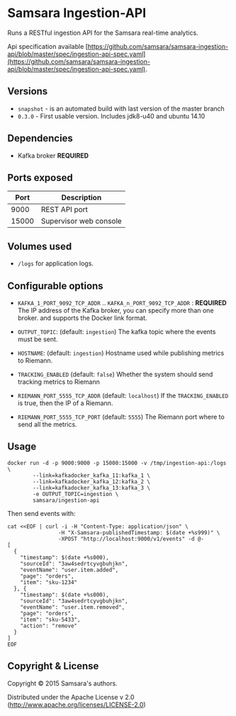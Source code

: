 # Samsara Ingestion-API

Runs a RESTful ingestion API for the Samsara real-time analytics.

Api specification available [https://github.com/samsara/samsara-ingestion-api/blob/master/spec/ingestion-api-spec.yaml](https://github.com/samsara/samsara-ingestion-api/blob/master/spec/ingestion-api-spec.yaml).

## Versions

* `snapshot` - is an automated build with last version of the master branch
* `0.3.0`    - First usable version. Includes jdk8-u40 and ubuntu 14.10


## Dependencies
  - Kafka broker **REQUIRED**

## Ports exposed

| Port  | Description            |
|-------|------------------------|
|  9000 | REST API port          |
| 15000 | Supervisor web console |

## Volumes used

* `/logs` for application logs.

## Configurable options

* `KAFKA_1_PORT_9092_TCP_ADDR` .. `KAFKA_n_PORT_9092_TCP_ADDR` : **REQUIRED**
The IP address of the Kafka broker, you can specify more than one broker.
and supports the Docker link format.

* `OUTPUT_TOPIC`: (default: `ingestion`)
The kafka topic where the events must be sent.

* `HOSTNAME`: (default: `ingestion`)
Hostname used while publishing metrics to Riemann.

* `TRACKING_ENABLED` (default: `false`)
Whether the system should send tracking metrics to Riemann

* `RIEMANN_PORT_5555_TCP_ADDR` (default: `localhost`)
If the `TRACKING_ENABLED` is true, then the IP of a Riemann.

* `RIEMANN_PORT_5555_TCP_PORT` (default: `5555`)
The Riemann port where to send all the metrics.


## Usage

```
docker run -d -p 9000:9000 -p 15000:15000 -v /tmp/ingestion-api:/logs \
        --link=kafkadocker_kafka_11:kafka_1 \
        --link=kafkadocker_kafka_12:kafka_2 \
        --link=kafkadocker_kafka_13:kafka_3 \
        -e OUTPUT_TOPIC=ingestion \
        samsara/ingestion-api
```

Then send events with:

```
cat <<EOF | curl -i -H "Content-Type: application/json" \
                -H "X-Samsara-publishedTimestamp: $(date +%s999)" \
                -XPOST "http://localhost:9000/v1/events" -d @-
[
  {
    "timestamp": $(date +%s000),
    "sourceId": "3aw4sedrtcyvgbuhjkn",
    "eventName": "user.item.added",
    "page": "orders",
    "item": "sku-1234"
  }, {
    "timestamp": $(date +%s000),
    "sourceId": "3aw4sedrtcyvgbuhjkn",
    "eventName": "user.item.removed",
    "page": "orders",
    "item": "sku-5433",
    "action": "remove"
  }
]
EOF
```

## Copyright & License

Copyright © 2015 Samsara's authors.

Distributed under the Apache License v 2.0 (http://www.apache.org/licenses/LICENSE-2.0)
